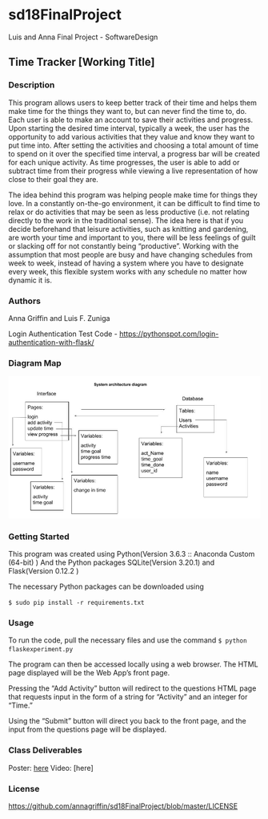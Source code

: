 # sd18FinalProject
Luis and Anna Final Project - SoftwareDesign


## Time Tracker [Working Title]

### Description
This program allows users to keep better track of their time and helps them make time for the things they want to, but can never find the time to, do. Each user is able to make an account to save their activities and progress. Upon starting the desired time interval, typically a week, the user has the opportunity to add various activities that they value and know they want to put time into. After setting the activities and choosing a total amount of time to spend on it over the specified time interval, a progress bar will be created for each unique activity. As time progresses, the user is able to add or subtract time from their progress while viewing a live representation of how close to their goal they are.

The idea behind this program was helping people make time for things they love. In a constantly on-the-go environment, it can be difficult to find time to relax or do activities that may be seen as less productive (i.e. not relating directly to the work in the traditional sense). The idea here is that if you decide beforehand that leisure activities, such as knitting and gardening, are worth your time and important to you, there will be less feelings of guilt or slacking off for not constantly being “productive”. Working with the assumption that most people are busy and have changing schedules from week to week, instead of having a system where you have to designate every week, this flexible system works with any schedule no matter how dynamic it is.

### Authors

Anna Griffin and Luis F. Zuniga

Login Authentication Test Code - https://pythonspot.com/login-authentication-with-flask/


### Diagram Map

![alt text][logo]

[logo]: https://github.com/annagriffin/sd18FinalProject/blob/master/classwork/diagrammap.jpg "Label"


### Getting Started

This program was created using
Python(Version 3.6.3 :: Anaconda Custom (64-bit) )
And the Python packages
SQLite(Version 3.20.1) and
Flask(Version 0.12.2 )

The necessary Python packages can be downloaded using

`$ sudo pip install -r requirements.txt`

### Usage
To run the code, pull the necessary files and use the command
`$ python flaskexperiment.py`

The program can then be accessed locally using a web browser. The HTML page displayed will be the Web App’s front page.

Pressing the “Add Activity” button will redirect to the questions HTML page that requests input in the form of a string for “Activity” and an integer for “Time.”

Using the “Submit” button will direct you back to the front page, and the input from the questions page will be displayed.

### Class Deliverables

Poster: [here](https://docs.google.com/presentation/d/1jfbshOqn3mo3TC9JAfPMA0X-XfpN5E08UBfDsK2yLOc/edit?usp=sharing)
Video: [here]

### License

https://github.com/annagriffin/sd18FinalProject/blob/master/LICENSE
